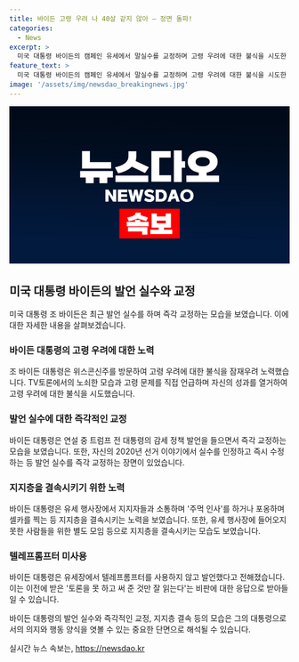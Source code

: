 ```yaml
---
title: 바이든 고령 우려 나 40살 같지 않아 – 정면 돌파!
categories:
  - News
excerpt: >
  미국 대통령 바이든의 캠페인 유세에서 말실수를 교정하며 고령 우려에 대한 불식을 시도한 모습이 눈에 띄었다. 바이든은 자신의 성과를 열거하면서 너무 늙었다는 이야기를 보고 있다고 말했고, 감세 정책과 관련해 실수를 즉각 교정하는 모습을 보였다. 또한, 트럼프 전 대통령의 발언을 지적하며 지지자들과 소통하는 모습을 보였다. 미국 대통령으로서의 자신감을 표현하며, 지지층을 결속시키는 모습이 시선을 끌었다.
feature_text: >
  미국 대통령 바이든의 캠페인 유세에서 말실수를 교정하며 고령 우려에 대한 불식을 시도한 모습이 눈에 띄었다. 바이든은 자신의 성과를 열거하면서 너무 늙었다는 이야기를 보고 있다고 말했고, 감세 정책과 관련해 실수를 즉각 교정하는 모습을 보였다. 또한, 트럼프 전 대통령의 발언을 지적하며 지지자들과 소통하는 모습을 보였다. 미국 대통령으로서의 자신감을 표현하며, 지지층을 결속시키는 모습이 시선을 끌었다.
image: '/assets/img/newsdao_breakingnews.jpg'
---
```


<p><img src="/assets/img/newsdao_breakingnews.jpg" alt="ontimetimes 속보" /></p>

<h2 data-ke-size="size26">미국 대통령 바이든의 발언 실수와 교정</h2>

<p data-ke-size="size16">미국 대통령 조 바이든은 최근 발언 실수를 하며 즉각 교정하는 모습을 보였습니다. 이에 대한 자세한 내용을 살펴보겠습니다.</p>

<h3><b>바이든 대통령의 고령 우려에 대한 노력</b></h3>

<p data-ke-size="size16">조 바이든 대통령은 위스콘신주를 방문하여 고령 우려에 대한 불식을 잠재우려 노력했습니다. TV토론에서의 노쇠한 모습과 고령 문제를 직접 언급하며 자신의 성과를 열거하여 고령 우려에 대한 불식을 시도했습니다.</p>

<h3><b>발언 실수에 대한 즉각적인 교정</b></h3>

<p data-ke-size="size16">바이든 대통령은 연설 중 트럼프 전 대통령의 감세 정책 발언을 들으면서 즉각 교정하는 모습을 보였습니다. 또한, 자신의 2020년 선거 이야기에서 실수를 인정하고 즉시 수정하는 등 발언 실수를 즉각 교정하는 장면이 있었습니다.</p>

<h3><b>지지층을 결속시키기 위한 노력</b></h3>

<p data-ke-size="size16">바이든 대통령은 유세 행사장에서 지지자들과 소통하며 '주먹 인사'를 하거나 포옹하며 셀카를 찍는 등 지지층을 결속시키는 노력을 보였습니다. 또한, 유세 행사장에 들어오지 못한 사람들을 위한 별도 모임 등으로 지지층을 결속시키는 모습도 보였습니다.</p>

<h3><b>텔레프롬프터 미사용</b></h3>

<p data-ke-size="size16">바이든 대통령은 유세장에서 텔레프롬프터를 사용하지 않고 발언했다고 전해졌습니다. 이는 이전에 받은 '토론을 못 하고 써 준 것만 잘 읽는다'는 비판에 대한 응답으로 받아들일 수 있습니다.</p>

<p data-ke-size="size16">바이든 대통령의 발언 실수와 즉각적인 교정, 지지층 결속 등의 모습은 그의 대통령으로서의 의지와 행동 양식을 엿볼 수 있는 중요한 단면으로 해석될 수 있습니다.</p>
실시간 뉴스 속보는, <a href="https://newsdao.kr" rel="dofollow">https://newsdao.kr</a>


